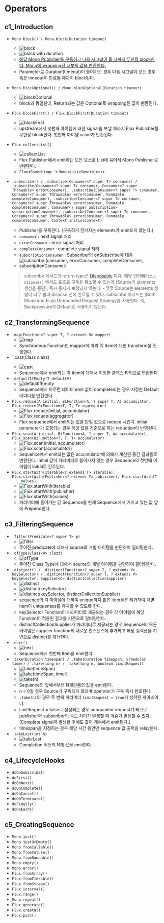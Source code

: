 # Operators

## c1_Introduction

- `Mono.block() / Mono.block(Duration timeout)`
  - ![block](https://projectreactor.io/docs/core/release/api/reactor/core/publisher/doc-files/marbles/block.svg) 
  - ![block with duration](https://projectreactor.io/docs/core/release/api/reactor/core/publisher/doc-files/marbles/blockWithTimeout.svg)
  - [해당 Mono Publisher를 구독하고 다음 시그널이 올 때까지 무한정 block한다. Mono에 wrapping된 내부의 값을 반환한다.](https://github.com/reactor/reactor-core/blob/main/reactor-core/src/main/java/reactor/core/publisher/Mono.java#L1706-L1711)
  - Parameter로 Duration(timeout)이 들어가는 경우 다음 시그널이 오는 경우 혹은 timeout이 만료될 때까지 block된다.
- `Mono.blockOptional() / Mono.blockOptional(Duration timeout)`
  - ![blockOptional](https://projectreactor.io/docs/core/release/api/reactor/core/publisher/doc-files/marbles/blockOptional.svg) 
  - block과 동일한데, Return되는 값은 Optional로 wrapping된 값이 반환된다.
- `Flux.blockFirst() / Flux.blockFirst(Duration timeout)`
  - ![blockFirst](https://projectreactor.io/docs/core/release/api/reactor/core/publisher/doc-files/marbles/blockFirst.svg)
  - upstream에서 첫번째 아이템에 대한 signal을 보낼 때까지 Flux Publisher를 무한정 block한다. 첫번째 아이템 value가 반환된다.
- `Flux.collectList()`
  - ![collectList](https://projectreactor.io/docs/core/release/api/reactor/core/publisher/doc-files/marbles/collectList.svg)
  - Flux Publisher에서 emit하는 모든 요소를 List에 묶어서 Mono Publisher로 반환한다.
  - `Flux<Something>` -> `Mono<List<Something>>`
- `.subscribe() / .subscribe(Consumer<? super T> consumer) / .subscribe(Consumer<? super T> consumer, Consumer<? super Throwable> errorConsumer), .subscribe(Consumer<? super T> consumer, Consumer<? super Throwable> errorConsumer, Runnable completeConsumer), .subscribe(Consumer<? super T> consumer, Consumer<? super Throwable> errorConsumer, Runnable completeConsumer, Consumer<? super Subscription> subscriptionConsumer), .subscribe(Consumer<? super T> consumer, Consumer<? super Throwable> errorConsumer, Runnable completeConsumer, Context initialContext)`
  - Publisher를 구독한다. (구독하기 전까지는 elements가 emit되지 않는다.)
  - `consumer` : next signal 처리
  - `errorConsumer` : error signal 처리
  - `completeConsumer` : complete signal 처리
  - `subscriptionConsumer` : Subscriber의 onSubscribe에 대응
  - ![subscribe (consumer, errorConsumer, completeConsumer, subscriptionConsumer)](https://projectreactor.io/docs/core/release/api/reactor/core/publisher/doc-files/marbles/subscribeForMono.svg)

  > subscribe 메서드의 return type은 [Disposable](https://github.com/reactor/reactor-core/blob/main/reactor-core/src/main/java/reactor/core/Disposable.java) 이다. 해당 인터페이스는 `dispose()` 메서드 호출로 구독을 취소할 수 있는데 (Source가 elements 생성을 중단), 즉시 중지가 보장되지 않는다. - 몇몇 Source는 elements 생성이 너무 빨라 dispose 전에 완료될 수 있다.
  > subscribe 메서드는 (Both Mono and Flux) Unbounded Request Strategy를 사용한다. 즉, Backpressure가 Default로 사용되지 않는다.

## c2_TransformingSequence

- `.map(Function<? super T, ? extends R> mapper)`
  - ![map](https://projectreactor.io/docs/core/release/api/reactor/core/publisher/doc-files/marbles/mapForFlux.svg)
  - Synchronous Function인 mapper에 따라 각 item에 대한 transform을 진행한다.
- `.cast(Class<E> clazz)
  - ![cast](https://projectreactor.io/docs/core/release/api/reactor/core/publisher/doc-files/marbles/castForMono.svg)
  - Sequence에서 emit되는 각 item에 대해서 지정한 클래스 타입으로 변환한다.
- `.defaultIfEmpty(T defaultV)`
  - ![defaultIfEmpty](https://projectreactor.io/docs/core/release/api/reactor/core/publisher/doc-files/marbles/defaultIfEmpty.svg)
  - Sequence에서 아무런 데이터 emit 없이 complete되는 경우 지정한 Default 데이터를 반환한다.
- `Flux.reduce(A initial, BiFunction<A, ? super T, A) accumulator, Flux.reduce(BiFunction<T, T, T> aggregator)`
  - ![Flux.reduce(initial, accumulator)](https://projectreactor.io/docs/core/release/api/reactor/core/publisher/doc-files/marbles/reduce.svg)
  - ![Flux.reduce(aggregator)](https://projectreactor.io/docs/core/release/api/reactor/core/publisher/doc-files/marbles/reduceWithSameReturnType.svg)
  - Flux sequence에서 emit되는 값을 단일 값으로 reduce 시킨다. initial parameter가 포함되는 경우 해당 값을 기준으로 하는 reduction이 반영된다.
- `Flux.scan(A initial, BiFunction<A, ? super T, A> accumulator), Flux.scan(BiFunction<T, T, T> accumulator)`
  - ![Flux.scan(initial, accumulator)](https://projectreactor.io/docs/core/release/api/reactor/core/publisher/doc-files/marbles/scan.svg)
  - ![Flux.scan(accumulator)](https://projectreactor.io/docs/core/release/api/reactor/core/publisher/doc-files/marbles/scanWithSameReturnType.svg)
  - Sequence에서 emit되는 값은 accumulator에 의해서 계산된 중간 결과들로 변환된다. initial 값이 파라미터로 들어가지 않는 경우 Sequence의 첫번째 아이템이 initial로 간주된다.
- `Flux.startWith(Iterable<? extends T> iterable), Flux.startWith(Publisher<? extends T> publisher), Flux.startWith(T ... values)`
  - ![Flux.startWith(iterable)](https://projectreactor.io/docs/core/release/api/reactor/core/publisher/doc-files/marbles/startWithIterable.svg)
  - ![Flux.startWith(publisher)](https://projectreactor.io/docs/core/release/api/reactor/core/publisher/doc-files/marbles/startWithPublisher.svg)
  - ![Flux.startWith(values)](https://projectreactor.io/docs/core/release/api/reactor/core/publisher/doc-files/marbles/startWithValues.svg)
  - 파라미터에 들어가는 값 Sequence를 현재 Sequence에서 가지고 있는 값 앞에 Prepend한다.

## c3_FilteringSequence

- `.filter(Predicate<? super T> p)`
  - ![filter](https://projectreactor.io/docs/core/release/api/reactor/core/publisher/doc-files/marbles/filterForFlux.svg)
  - 주어진 predicate에 대해서 source의 개별 아이템을 판단하여 필터링한다. 
- `.ofType(Class<U> clazz)`
  - ![ofType](https://projectreactor.io/docs/core/release/api/reactor/core/publisher/doc-files/marbles/ofTypeForFlux.svg)
  - 주어진 Class Type에 대해서 source의 개별 아이템을 판단하여 필터링한다.
- `.distinct() / .distinct(Function<? super T, ? extends V> keySelector) / .distinct(Function<? super T, ? extends V> keySelector, Supplier<C> distinctCollectionSupplier)`
  - ![distinct](https://projectreactor.io/docs/core/release/api/reactor/core/publisher/doc-files/marbles/distinct.svg)
  - ![distinct(keySelector)](https://projectreactor.io/docs/core/release/api/reactor/core/publisher/doc-files/marbles/distinctWithKey.svg)
  - ![distinct(keySelector, distinctCollectionSupplier)](https://projectreactor.io/docs/core/release/api/reactor/core/publisher/doc-files/marbles/distinctWithKey.svg)
  - sequence의 각 아이템에 대하여 unique하지 않은 item들은 제거하여 개별 item이 uniqueness를 유지할 수 있도록 한다.
  - keySelector Function이 파라미터로 제공되는 경우 각 아이템에 해당 Function이 적용된 결과를 기준으로 필터링한다.
  - distinctCollectionSupplier가 파라미터로 제공되는 경우 Sequence의 모든 아이템은 supplier function의 새로운 인스턴스에 추가되고 해당 컬렉션을 기반으로 distinct를 계산한다.
- `.next()`
  - ![next](https://projectreactor.io/docs/core/release/api/reactor/core/publisher/doc-files/marbles/next.svg)
  - Sequence에서 첫번째 Item을 emit한다.
- `.take(Duration timeSpan) / .take(Duration timeSpan, Scheduler timer) / .take(long n) / .take(long n, boolean limitRequest)`
  - ![take(timeSpan)](https://projectreactor.io/docs/core/release/api/reactor/core/publisher/doc-files/marbles/takeWithTimespanForFlux.svg)
  - ![take(timeSpan, timer)](https://projectreactor.io/docs/core/release/api/reactor/core/publisher/doc-files/marbles/takeWithTimespanForFlux.svg)
  - ![take(n)](https://projectreactor.io/docs/core/release/api/reactor/core/publisher/doc-files/marbles/takeLimitRequestTrue.svg)
  - Sequence의 앞에서부터 N개만큼의 값을 emit된다.
  - n = 0일 경우 Source가 구독되지 않으며 operator가 구독 즉시 완료된다.
  - `.take(n)`의 경우 두 번째 파라미터 `limitRequest = true`가 생략된 케이스이다.
  - limitRequest = false로 설정되는 경우 unbounded request가 되므로 publisher와 subscriber의 속도 차이가 발생할 때 이슈가 발생할 수 있다. (Complete signal이 발생한 후에도 값이 계속해서 emit된다.)
  - timespan을 지정하는 경우 해당 시간 동안만 sequence 값 출력을 relay한다.
- `.takeLast(int n)`
  - ![takeLast](https://projectreactor.io/docs/core/release/api/reactor/core/publisher/doc-files/marbles/takeLast.svg)
  - Completion 직전의 N개 값을 emit한다.

## c4_LifecycleHooks

- `doOnSubscribe()`
- `doFirst()`
- `doOnNext()`
- `doOnComplete()`
- `doOnCancel()`
- `doOnTerminate()`
- `doFinally()`
- `doOnEach()`

## c5_CreatingSequence

- `Mono.just()`
- `Mono.justOrEmpty()`
- `Mono.fromCallable()`
- `Mono.fromFuture()`
- `Mono.fromRunnable()`
- `Mono.empty()`
- `Mono.error()`
- `Flux.fromArray()`
- `Flux.fromIterable()`
- `Flux.fromStream()`
- `Flux.interval()`
- `Flux.range()`
- `Mono.repeat()`
- `Flux.generate()`
- `Flux.create()`
- `Flux.push()`
